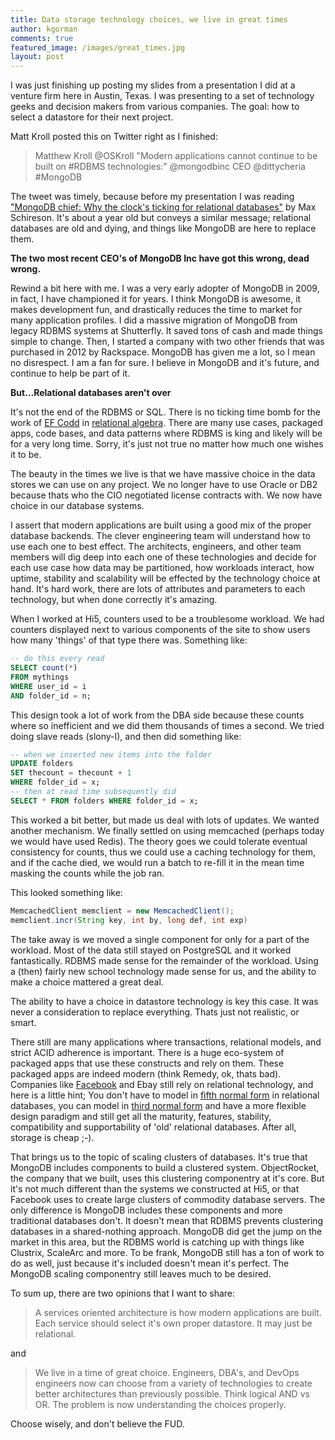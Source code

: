 ```yaml
---
title: Data storage technology choices, we live in great times
author: kgorman
comments: true
featured_image: /images/great_times.jpg
layout: post
---
```


I was just finishing up posting my slides from a presentation I did at a venture firm here in Austin, Texas. I was presenting to a set of technology geeks and decision makers from various companies. The goal: how to select a datastore for their next project.

<!--more-->

Matt Kroll posted this on Twitter right as I finished:

>Matthew Kroll @OSKroll
>"Modern applications cannot continue to be built on #RDBMS technologies:"
>@mongodbinc CEO @dittycheria #MongoDB

The tweet was timely, because before my presentation I was reading ["MongoDB chief: Why the clock's ticking for relational databases"](http://www.zdnet.com/article/mongodb-chief-why-the-clocks-ticking-for-relational-databases/) by Max Schireson. It's about a year old but conveys a similar message;  relational databases are old and dying, and things like MongoDB are here to replace them.

**The two most recent CEO's of MongoDB Inc have got this wrong, dead wrong.**

Rewind a bit here with me. I was a very early adopter of MongoDB in 2009, in fact, I have championed it for years. I think MongoDB is awesome, it makes development fun, and drastically reduces the time to market for many application profiles. I did a massive migration of MongoDB from legacy RDBMS systems at Shutterfly. It saved tons of cash and made things simple to change. Then, I started a company with two other friends that was purchased in 2012 by Rackspace. MongoDB has given me a lot, so I mean no disrespect. I am a fan for sure. I believe in MongoDB and it's future, and continue to help be part of it.

**But...Relational databases aren't over**

It's not the end of the RDBMS or SQL. There is no ticking time bomb for the work of [EF Codd](http://en.wikipedia.org/wiki/Edgar_F._Codd) in [relational algebra](http://en.wikipedia.org/wiki/Relational_algebra). There are many use cases, packaged apps, code bases, and data patterns where RDBMS is king and likely will be for a very long time. Sorry, it's just not true no matter how much one wishes it to be.

The beauty in the times we live is that we have massive choice in the data stores we can use on any project. We no longer have to use Oracle or DB2 because thats who the CIO negotiated license contracts with. We now have choice in our database systems.

I assert that modern applications are built using a good mix of the proper database backends. The clever engineering team will understand how to use each one to best effect. The architects, engineers, and other team members will dig deep into each one of these technologies and decide for each use case how data may be partitioned, how workloads interact, how uptime, stability and scalability will be effected by the technology choice at hand. It's hard work, there are lots of attributes and parameters to each technology, but when done correctly it's amazing.

When I worked at Hi5, counters used to be a troublesome workload. We had counters displayed next to various components of the site to show users how many 'things' of that type there was. Something like:

```sql
-- do this every read
SELECT count(*)
FROM mythings
WHERE user_id = i
AND folder_id = n;
```

This design took a lot of work from the DBA side because these counts where so inefficient and we did them thousands of times a second. We tried doing slave reads (slony-I), and then did something like:

```sql
-- when we inserted new items into the folder
UPDATE folders
SET thecount = thecount + 1
WHERE folder_id = x;
-- then at read time subsequently did
SELECT * FROM folders WHERE folder_id = x;
```

This worked a bit better, but made us deal with lots of updates. We wanted another mechanism. We finally settled on using memcached (perhaps today we would have used Redis). The theory goes we could tolerate eventual consistency for counts, thus we could use a caching technology for them, and if the cache died, we would run a batch to re-fill it in the mean time masking the counts while the job ran.

This looked something like:

```java
MemcachedClient memclient = new MemcachedClient();
memclient.incr(String key, int by, long def, int exp)
```

The take away is we moved a single component for only for a part of the workload. Most of the data still stayed on PostgreSQL and it worked fantastically. RDBMS made sense for the remainder of the workload. Using a (then) fairly new school technology made sense for us, and the ability to make a choice mattered a great deal.

The ability to have a choice in datastore technology is key this case. It was never a consideration to replace everything. Thats just not realistic, or smart.

There still are many applications where transactions, relational models, and strict ACID adherence is important. There is a huge eco-system of packaged apps that use these constructs and rely on them. These packaged apps are indeed modern (think Remedy, ok, thats bad). Companies like [Facebook](https://www.youtube.com/watch?v=S-KLVe4YSLY) and Ebay still rely on relational technology, and here is a little hint; You don't have to model in [fifth normal form](http://en.wikipedia.org/wiki/Fifth_normal_form) in relational databases, you can model in [third normal form](http://en.wikipedia.org/wiki/Third_normal_form) and have a more flexible design paradigm and still get all the maturity, features, stability, compatibility and supportability of 'old' relational databases. After all, storage is cheap ;-).

That brings us to the topic of scaling clusters of databases. It's true that MongoDB includes components to build a clustered system. ObjectRocket, the company that we built, uses this clustering componentry at it's core. But it's not much different than the systems we constructed at Hi5, or that Facebook uses to create large clusters of commodity database servers. The only difference is MongoDB includes these components and more traditional databases don't. It doesn't mean that RDBMS prevents clustering databases in a shared-nothing approach. MongoDB did get the jump on the market in this area, but the RDBMS world is catching up with things like Clustrix, ScaleArc and more. To be frank, MongoDB still has a ton of work to do as well, just because it's included doesn't mean it's perfect. The MongoDB scaling componentry still leaves much to be desired.

To sum up, there are two opinions that I want to share:

>A services oriented architecture is how modern applications are built. Each service should select it's own proper datastore. It may just be relational.

and

>We live in a time of great choice. Engineers, DBA's, and DevOps engineers now can choose from a variety of technologies to create better architectures than previously possible. Think logical AND vs OR. The problem is now understanding the choices properly.

Choose wisely, and don't believe the FUD.
